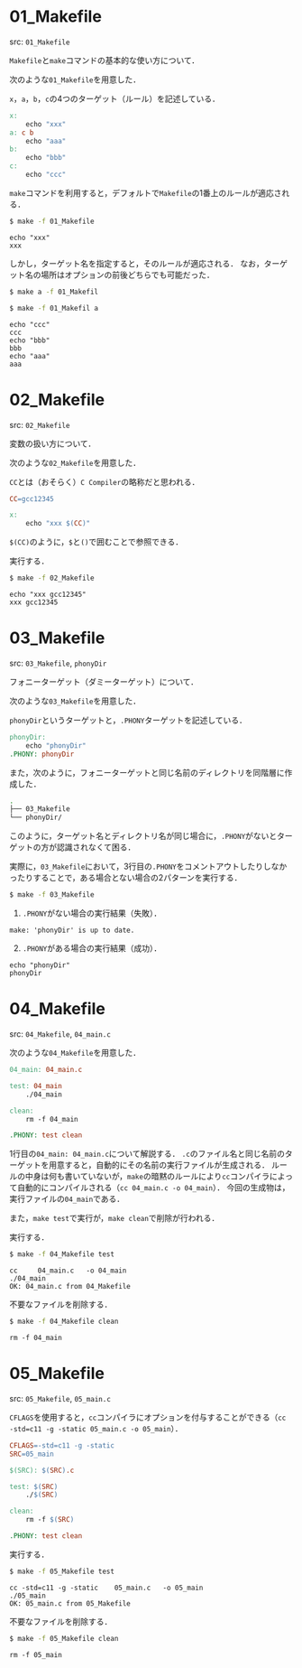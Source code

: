 # 01_Makefile
src: ``01_Makefile``

``Makefile``と``make``コマンドの基本的な使い方について．

次のような``01_Makefile``を用意した．

``x``，``a``，``b``，``c``の4つのターゲット（ルール）を記述している．

```Makefile
x:
	echo "xxx"
a: c b
	echo "aaa"
b:
	echo "bbb"
c:
	echo "ccc"
```

``make``コマンドを利用すると，デフォルトで``Makefile``の1番上のルールが適応される．

```bash
$ make -f 01_Makefile
```
```
echo "xxx"
xxx
```

しかし，ターゲット名を指定すると，そのルールが適応される．
なお，ターゲット名の場所はオプションの前後どちらでも可能だった．

```bash
$ make a -f 01_Makefil
```
```bash
$ make -f 01_Makefil a
```
```
echo "ccc"
ccc
echo "bbb"
bbb
echo "aaa"
aaa
```


# 02_Makefile
src: ``02_Makefile``

変数の扱い方について．

次のような``02_Makefile``を用意した．

``CC``とは（おそらく）``C Compiler``の略称だと思われる．

```Makefile
CC=gcc12345

x:
	echo "xxx $(CC)"
```

``$(CC)``のように，``$``と``()``で囲むことで参照できる．

実行する．

```bash
$ make -f 02_Makefile
```
```
echo "xxx gcc12345"
xxx gcc12345
```


# 03_Makefile
src: ``03_Makefile``, ``phonyDir``

フォニーターゲット（ダミーターゲット）について．

次のような``03_Makefile``を用意した．

``phonyDir``というターゲットと，``.PHONY``ターゲットを記述している．

```Makefile
phonyDir:
	echo "phonyDir"
.PHONY: phonyDir
```

また，次のように，フォニーターゲットと同じ名前のディレクトリを同階層に作成した．

```bash
.
├── 03_Makefile
└── phonyDir/
```

このように，ターゲット名とディレクトリ名が同じ場合に，``.PHONY``がないとターゲットの方が認識されなくて困る．

実際に，``03_Makefile``において，3行目の``.PHONY``をコメントアウトしたりしなかったりすることで，ある場合とない場合の2パターンを実行する．

```bash
$ make -f 03_Makefile
```

1. ``.PHONY``がない場合の実行結果（失敗）．
```
make: 'phonyDir' is up to date.
```

2. ``.PHONY``がある場合の実行結果（成功）．
```
echo "phonyDir"
phonyDir
```

# 04_Makefile
src: ``04_Makefile``, ``04_main.c``

次のような``04_Makefile``を用意した．

```Makefile
04_main: 04_main.c

test: 04_main
	./04_main

clean:
	rm -f 04_main

.PHONY: test clean
```

1行目の``04_main: 04_main.c``について解説する．
``.c``のファイル名と同じ名前のターゲットを用意すると，自動的にその名前の実行ファイルが生成される．
ルールの中身は何も書いていないが，``make``の暗黙のルールにより``cc``コンパイラによって自動的にコンパイルされる（``cc 04_main.c -o 04_main``）．
今回の生成物は，実行ファイルの``04_main``である．

また，``make test``で実行が，``make clean``で削除が行われる．



実行する．

```bash
$ make -f 04_Makefile test
```
```
cc     04_main.c   -o 04_main
./04_main
OK: 04_main.c from 04_Makefile
```

不要なファイルを削除する．
```bash
$ make -f 04_Makefile clean
```
```
rm -f 04_main
```




# 05_Makefile
src: ``05_Makefile``, ``05_main.c``

``CFLAGS``を使用すると，``cc``コンパイラにオプションを付与することができる（``cc -std=c11 -g -static 05_main.c -o 05_main``）．

```Makefile
CFLAGS=-std=c11 -g -static
SRC=05_main

$(SRC): $(SRC).c

test: $(SRC)
	./$(SRC)

clean:
	rm -f $(SRC)

.PHONY: test clean
```

実行する．

```bash
$ make -f 05_Makefile test
```
```
cc -std=c11 -g -static    05_main.c   -o 05_main
./05_main
OK: 05_main.c from 05_Makefile
```

不要なファイルを削除する．
```bash
$ make -f 05_Makefile clean
```
```
rm -f 05_main
```

